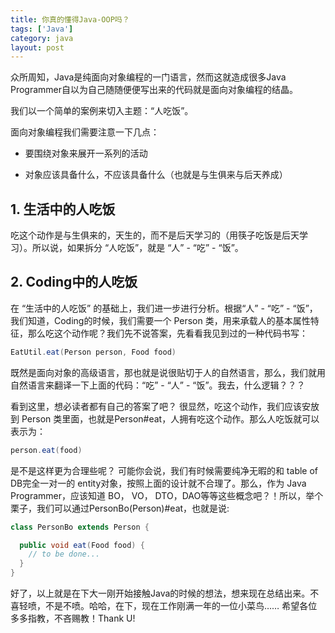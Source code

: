 ```yaml
---
title: 你真的懂得Java-OOP吗？
tags: ['Java']
category: java
layout: post
---
```


众所周知，Java是纯面向对象编程的一门语言，然而这就造成很多Java Programmer自以为自己随随便便写出来的代码就是面向对象编程的结晶。

我们以一个简单的案例来切入主题：“人吃饭”。

面向对象编程我们需要注意一下几点：

- 要围绕对象来展开一系列的活动

- 对象应该具备什么，不应该具备什么（也就是与生俱来与后天养成）

<!-- more -->

## **1. 生活中的人吃饭**
吃这个动作是与生俱来的，天生的，而不是后天学习的（用筷子吃饭是后天学习）。所以说，如果拆分 “人吃饭”，就是 “人” - “吃” - “饭”。

## **2. Coding中的人吃饭**
在 “生活中的人吃饭” 的基础上，我们进一步进行分析。根据“人” - “吃” - “饭”，我们知道，Coding的时候，我们需要一个 Person 类，用来承载人的基本属性特征，那么吃这个动作呢？我们先不说答案，先看看我见到过的一种代码书写：

```Java
EatUtil.eat(Person person, Food food)
```
既然是面向对象的高级语言，那也就是说很贴切于人的自然语言，那么，我们就用自然语言来翻译一下上面的代码：“吃” - “人” - “饭”。我去，什么逻辑？？？

看到这里，想必读者都有自己的答案了吧？
很显然，吃这个动作，我们应该安放到 Person 类里面，也就是Person#eat，人拥有吃这个动作。那么人吃饭就可以表示为：

```Java
person.eat(food)
```

是不是这样更为合理些呢？
可能你会说，我们有时候需要纯净无暇的和 table of DB完全一对一的 entity对象，按照上面的设计就不合理了。那么，作为 Java Programmer，应该知道 BO， VO， DTO，DAO等等这些概念吧？！所以，举个栗子，我们可以通过PersonBo(Person)#eat，也就是说:

```Java
class PersonBo extends Person {

  public void eat(Food food) {
    // to be done...
  }
}
```

好了，以上就是在下大一刚开始接触Java的时候的想法，想来现在总结出来。不喜轻喷，不是不喷。哈哈，在下，现在工作刚满一年的一位小菜鸟…… 希望各位多多指教，不吝赐教！Thank U!
